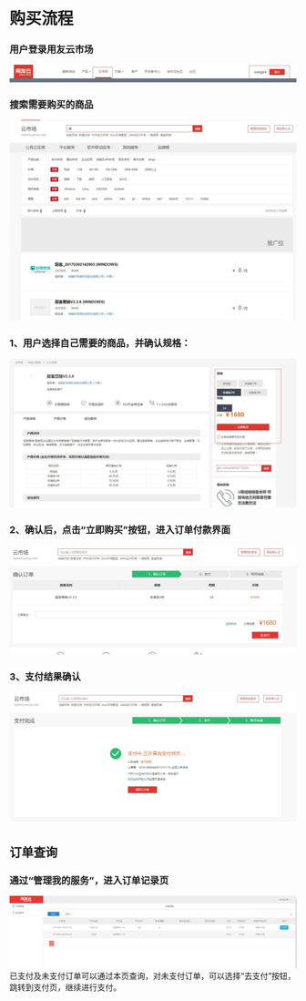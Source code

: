 # 购买流程

### 用户登录用友云市场

![](/articles/yycloud/2-/images/fapiao01.jpg)

### 搜索需要购买的商品

![](/articles/yycloud/2-/images/goumai5.jpg)



###   1、用户选择自己需要的商品，并确认规格：
![](/articles/yycloud/2-/images/goumai1.jpg)

### 2、确认后，点击“立即购买”按钮，进入订单付款界面
![](/articles/yycloud/2-/images/goumai2.jpg)

### 3、支付结果确认
![](/articles/yycloud/2-/images/goumai3.jpg)

## 订单查询
### 通过“管理我的服务”，进入订单记录页
![](/articles/yycloud/2-/images/goumai4.jpg)
 已支付及未支付订单可以通过本页查询，对未支付订单，可以选择“去支付”按钮，跳转到支付页，继续进行支付。

